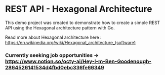 # REST API - Hexagonal Architecture

This demo project was created to demonstrate how to create a simple REST API using the Hexagonal architecture pattern with Go.

Read more about Hexagonal architecture here : https://en.wikipedia.org/wiki/Hexagonal_architecture_(software)

### Currently seeking job opportunities -> https://www.notion.so/octy-ai/Hey-I-m-Ben-Goodenough-2864526141534d4fbd0ebc336fe66349
